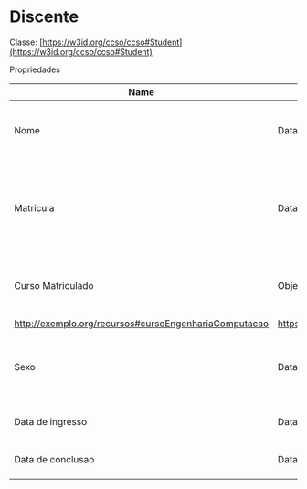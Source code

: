 # Discente

Classe: [https://w3id.org/ccso/ccso#Student](https://w3id.org/ccso/ccso#Student)

Propriedades

| Name | Tipo | Descrição | Property | Exemplo | Tipo de dado (range) |
| --- | --- | --- | --- | --- | --- |
| Nome | Data Property | Esta propriedade representa o nome do estudante | http://xmlns.com/foaf/0.1/name | Aluno: João Paulo Filho | http://www.w3.org/2000/01/rdf-schema#Literal |
| Matricula | Data Property | Esta propriedade indica o número de matrícula ou identificação única do estudante. | https://w3id.org/ccso/ccso#personID | Código: 2023001875 | http://www.w3.org/2000/01/rdf-schema#Literal |
| Curso Matriculado | Object Property | Ligação para o recurso que representa o curso. | https://w3id.org/ccso/ccso#enrolledIn | Curso
http://exemplo.org/recursos#cursoEngenhariaComputacao | https://w3id.org/ccso/ccso#ProgramofStudy |
| Sexo | Data Property | Esta propriedade representa o sexo ou gênero do estudante. | http://xmlns.com/foaf/0.1/gender | Masculino, Feminino e Outros | http://www.w3.org/2001/XMLSchema#string |
| Data de ingresso | Data Property | Data de início ou cadastro | https://w3id.org/ccso/ccso#enrollmentDate | 15.08.2023 | http://www.w3.org/2001/XMLSchema#date |
| Data de conclusao | Data Property | Data de fim ou conclusão | https://w3id.org/ccso/ccso#graduationDate | 12.12.2025 | http://www.w3.org/2001/XMLSchema#date |